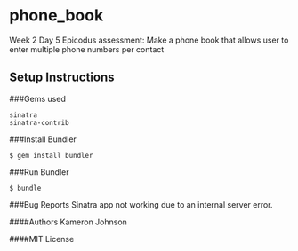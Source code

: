# phone_book
Week 2 Day 5 Epicodus assessment: Make a phone book that allows user to enter multiple phone numbers per contact

## Setup Instructions

###Gems used
```erb
sinatra
sinatra-contrib
```

###Install Bundler
```erb
$ gem install bundler
```

###Run Bundler
```erb
$ bundle
```

###Bug Reports
Sinatra app not working due to an internal server error.

####Authors
Kameron Johnson

####MIT License
